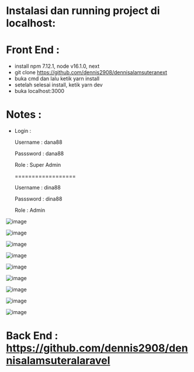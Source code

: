 # Instalasi dan running project di localhost:

# Front End : </br>

- install npm 7.12.1, node v16.1.0, next
- git clone https://github.com/dennis2908/dennisalamsuteranext </br>
- buka cmd dan lalu ketik yarn install </br>
- setelah selesai install, ketik  yarn dev <br>
- buka localhost:3000<br>
  
# Notes :

  - Login : </br>
     
	Username : dana88 </br>
	
	Passsword : dana88 </br>
	
	Role : Super Admin </br>
	
	================== </br>
	
	Username : dina88 </br>
	
	Passsword : dina88 </br>
	
	Role : Admin </br>  

![image](https://github.com/dennis2908/dennisalamsuteranext/assets/42124503/518f338b-883e-4f25-9dcb-fbf9f001fa5d)

![image](https://github.com/dennis2908/dennisalamsuteranext/assets/42124503/7f972ba2-f6ce-4260-b161-c5b1e0757975)

![image](https://github.com/dennis2908/dennisalamsuteranext/assets/42124503/98f53191-6bc5-4dd5-9b91-d0739ff85920)

![image](https://github.com/dennis2908/dennisalamsuteranext/assets/42124503/f2dc8410-932c-47b4-af07-5b2067b5eeb4)

![image](https://github.com/dennis2908/dennisalamsuteranext/assets/42124503/b6d81fef-2577-4d94-ad96-8c3e19001663)

![image](https://github.com/dennis2908/dennisalamsuteranext/assets/42124503/fd0b4109-4415-4e81-9153-3b81a8926dc0)

![image](https://github.com/dennis2908/dennisalamsuteranext/assets/42124503/514c05b5-7726-4038-b5d2-7fe28aff0d0a)

![image](https://github.com/dennis2908/dennisalamsuteranext/assets/42124503/35146db6-aa7b-449a-9b91-35fcb4173bb1)

![image](https://github.com/dennis2908/dennisalamsuteranext/assets/42124503/9773afc5-3073-47b1-8823-f45506c32364)


# Back End : https://github.com/dennis2908/dennisalamsuteralaravel </br>	
